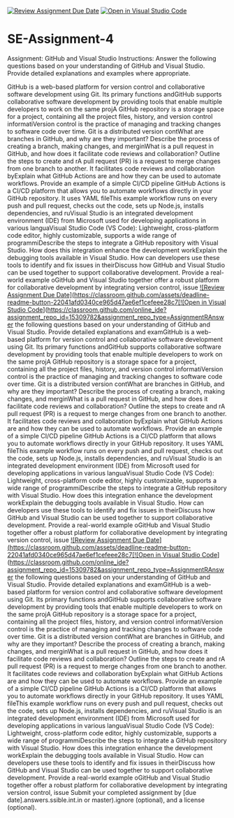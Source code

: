 [![Review Assignment Due Date](https://classroom.github.com/assets/deadline-readme-button-22041afd0340ce965d47ae6ef1cefeee28c7c493a6346c4f15d667ab976d596c.svg)](https://classroom.github.com/a/GvXCZgfk)
[![Open in Visual Studio Code](https://classroom.github.com/assets/open-in-vscode-2e0aaae1b6195c2367325f4f02e2d04e9abb55f0b24a779b69b11b9e10269abc.svg)](https://classroom.github.com/online_ide?assignment_repo_id=15309782&assignment_repo_type=AssignmentRepo)
# SE-Assignment-4
Assignment: GitHub and Visual Studio
Instructions:
Answer the following questions based on your understanding of GitHub and Visual Studio. Provide detailed explanations and examples where appropriate.

GitHub is a web-based platform for version control and collaborative software development using Git. Its primary functions andGitHub supports collaborative software development by providing tools that enable multiple developers to work on the same projA GitHub repository is a storage space for a project, containing all the project files, history, and version control informatiVersion control is the practice of managing and tracking changes to software code over time. Git is a distributed version contWhat are branches in GitHub, and why are they important? Describe the process of creating a branch, making changes, and merginWhat is a pull request in GitHub, and how does it facilitate code reviews and collaboration? Outline the steps to create and rA pull request (PR) is a request to merge changes from one branch to another. It facilitates code reviews and collaboration byExplain what GitHub Actions are and how they can be used to automate workflows. Provide an example of a simple CI/CD pipeline GitHub Actions is a CI/CD platform that allows you to automate workflows directly in your GitHub repository. It uses YAML fileThis example workflow runs on every push and pull request, checks out the code, sets up Node.js, installs dependencies, and ruVisual Studio is an integrated development environment (IDE) from Microsoft used for developing applications in various languaVisual Studio Code (VS Code): Lightweight, cross-platform code editor, highly customizable, supports a wide range of programmiDescribe the steps to integrate a GitHub repository with Visual Studio. How does this integration enhance the development workExplain the debugging tools available in Visual Studio. How can developers use these tools to identify and fix issues in theirDiscuss how GitHub and Visual Studio can be used together to support collaborative development. Provide a real-world example oGitHub and Visual Studio together offer a robust platform for collaborative development by integrating version control, issue [![Review Assignment Due Date](https://classroom.github.com/assets/deadline-readme-button-22041afd0340ce965d47ae6ef1cefeee28c7[![Open in Visual Studio Code](https://classroom.github.com/assets/open-in-vscode-2e0aaae1b6195c2367325f4f02e2d04e9abb55f0b24a79b69b11b9e10269abc.svg)](https://classroom.github.com/online_ide?assignment_repo_id=15309782&assignment_repo_type=AssignmentRAnswer the following questions based on your understanding of GitHub and Visual Studio. Provide detailed explanations and examGitHub is a web-based platform for version control and collaborative software development using Git. Its primary functions andGitHub supports collaborative software development by providing tools that enable multiple developers to work on the same projA GitHub repository is a storage space for a project, containing all the project files, history, and version control informatiVersion control is the practice of managing and tracking changes to software code over time. Git is a distributed version contWhat are branches in GitHub, and why are they important? Describe the process of creating a branch, making changes, and merginWhat is a pull request in GitHub, and how does it facilitate code reviews and collaboration? Outline the steps to create and rA pull request (PR) is a request to merge changes from one branch to another. It facilitates code reviews and collaboration byExplain what GitHub Actions are and how they can be used to automate workflows. Provide an example of a simple CI/CD pipeline GitHub Actions is a CI/CD platform that allows you to automate workflows directly in your GitHub repository. It uses YAML fileThis example workflow runs on every push and pull request, checks out the code, sets up Node.js, installs dependencies, and ruVisual Studio is an integrated development environment (IDE) from Microsoft used for developing applications in various languaVisual Studio Code (VS Code): Lightweight, cross-platform code editor, highly customizable, supports a wide range of programmiDescribe the steps to integrate a GitHub repository with Visual Studio. How does this integration enhance the development workExplain the debugging tools available in Visual Studio. How can developers use these tools to identify and fix issues in theirDiscuss how GitHub and Visual Studio can be used together to support collaborative development. Provide a real-world example oGitHub and Visual Studio together offer a robust platform for collaborative development by integrating version control, issue [![Review Assignment Due Date](https://classroom.github.com/assets/deadline-readme-button-22041afd0340ce965d47ae6ef1cefeee28c7[![Open in Visual Studio Code](https://classroom.github.com/assets/open-in-vscode-2e0aaae1b6195c2367325f4f02e2d04e9abb55f0b24a79b69b11b9e10269abc.svg)](https://classroom.github.com/online_ide?assignment_repo_id=15309782&assignment_repo_type=AssignmentRAnswer the following questions based on your understanding of GitHub and Visual Studio. Provide detailed explanations and examGitHub is a web-based platform for version control and collaborative software development using Git. Its primary functions andGitHub supports collaborative software development by providing tools that enable multiple developers to work on the same projA GitHub repository is a storage space for a project, containing all the project files, history, and version control informatiVersion control is the practice of managing and tracking changes to software code over time. Git is a distributed version contWhat are branches in GitHub, and why are they important? Describe the process of creating a branch, making changes, and merginWhat is a pull request in GitHub, and how does it facilitate code reviews and collaboration? Outline the steps to create and rA pull request (PR) is a request to merge changes from one branch to another. It facilitates code reviews and collaboration byExplain what GitHub Actions are and how they can be used to automate workflows. Provide an example of a simple CI/CD pipeline GitHub Actions is a CI/CD platform that allows you to automate workflows directly in your GitHub repository. It uses YAML fileThis example workflow runs on every push and pull request, checks out the code, sets up Node.js, installs dependencies, and ruVisual Studio is an integrated development environment (IDE) from Microsoft used for developing applications in various languaVisual Studio Code (VS Code): Lightweight, cross-platform code editor, highly customizable, supports a wide range of programmiDescribe the steps to integrate a GitHub repository with Visual Studio. How does this integration enhance the development workExplain the debugging tools available in Visual Studio. How can developers use these tools to identify and fix issues in theirDiscuss how GitHub and Visual Studio can be used together to support collaborative development. Provide a real-world example oGitHub and Visual Studio together offer a robust platform for collaborative development by integrating version control, issue Submit your completed assignment by [due date].answers.ssible.int.in or master).ignore (optional), and a license (optional).  